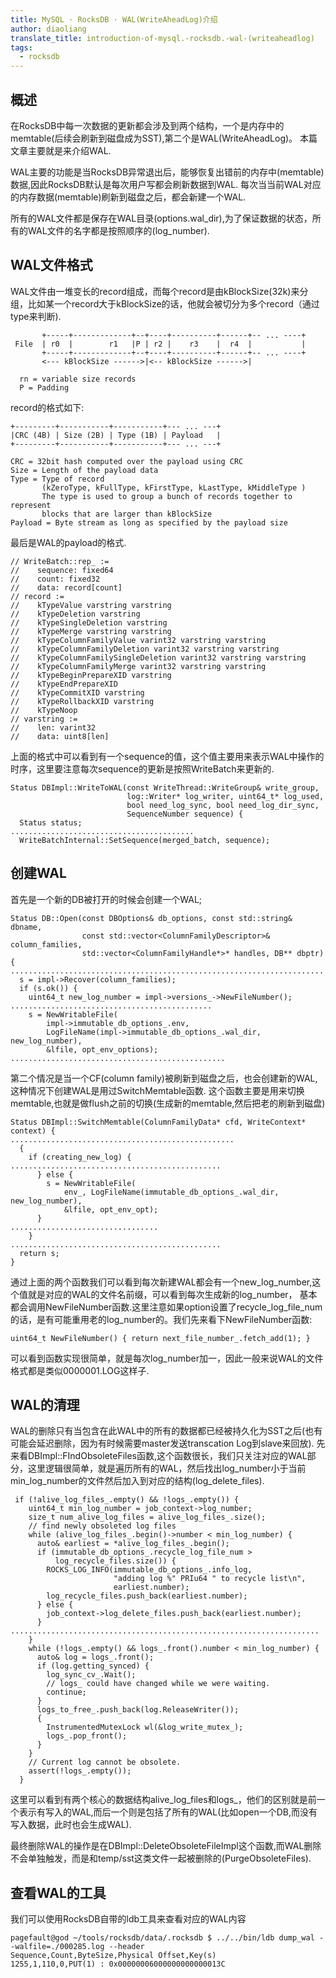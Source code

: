 ```yaml
---
title: MySQL · RocksDB · WAL(WriteAheadLog)介绍
author: diaoliang
translate_title: introduction-of-mysql.-rocksdb.-wal-(writeaheadlog)
tags:
  - rocksdb
---
```


## 概述

在RocksDB中每一次数据的更新都会涉及到两个结构，一个是内存中的memtable(后续会刷新到磁盘成为SST),第二个是WAL(WriteAheadLog)。
本篇文章主要就是来介绍WAL.

WAL主要的功能是当RocksDB异常退出后，能够恢复出错前的内存中(memtable)数据,因此RocksDB默认是每次用户写都会刷新数据到WAL.
每次当当前WAL对应的内存数据(memtable)刷新到磁盘之后，都会新建一个WAL.

所有的WAL文件都是保存在WAL目录(options.wal_dir),为了保证数据的状态，所有的WAL文件的名字都是按照顺序的(log_number).

## WAL文件格式

WAL文件由一堆变长的record组成，而每个record是由kBlockSize(32k)来分组，比如某一个record大于kBlockSize的话，他就会被切分为多个record（通过type来判断).

```
       +-----+-------------+--+----+----------+------+-- ... ----+
 File  | r0  |        r1   |P | r2 |    r3    |  r4  |           |
       +-----+-------------+--+----+----------+------+-- ... ----+
       <--- kBlockSize ------>|<-- kBlockSize ------>|

  rn = variable size records
  P = Padding
```

record的格式如下:

```
+---------+-----------+-----------+--- ... ---+
|CRC (4B) | Size (2B) | Type (1B) | Payload   |
+---------+-----------+-----------+--- ... ---+

CRC = 32bit hash computed over the payload using CRC
Size = Length of the payload data
Type = Type of record
       (kZeroType, kFullType, kFirstType, kLastType, kMiddleType )
       The type is used to group a bunch of records together to represent
       blocks that are larger than kBlockSize
Payload = Byte stream as long as specified by the payload size
```

最后是WAL的payload的格式.
```
// WriteBatch::rep_ :=
//    sequence: fixed64
//    count: fixed32
//    data: record[count]
// record :=
//    kTypeValue varstring varstring
//    kTypeDeletion varstring
//    kTypeSingleDeletion varstring
//    kTypeMerge varstring varstring
//    kTypeColumnFamilyValue varint32 varstring varstring
//    kTypeColumnFamilyDeletion varint32 varstring varstring
//    kTypeColumnFamilySingleDeletion varint32 varstring varstring
//    kTypeColumnFamilyMerge varint32 varstring varstring
//    kTypeBeginPrepareXID varstring
//    kTypeEndPrepareXID
//    kTypeCommitXID varstring
//    kTypeRollbackXID varstring
//    kTypeNoop
// varstring :=
//    len: varint32
//    data: uint8[len]
```

上面的格式中可以看到有一个sequence的值，这个值主要用来表示WAL中操作的时序，这里要注意每次sequence的更新是按照WriteBatch来更新的.

```
Status DBImpl::WriteToWAL(const WriteThread::WriteGroup& write_group,
                          log::Writer* log_writer, uint64_t* log_used,
                          bool need_log_sync, bool need_log_dir_sync,
                          SequenceNumber sequence) {
  Status status;
.........................................
  WriteBatchInternal::SetSequence(merged_batch, sequence);
```

## 创建WAL

首先是一个新的DB被打开的时候会创建一个WAL;

```
Status DB::Open(const DBOptions& db_options, const std::string& dbname,
                const std::vector<ColumnFamilyDescriptor>& column_families,
                std::vector<ColumnFamilyHandle*>* handles, DB** dbptr) {
......................................................................
  s = impl->Recover(column_families);
  if (s.ok()) {
    uint64_t new_log_number = impl->versions_->NewFileNumber();
.............................................
    s = NewWritableFile(
        impl->immutable_db_options_.env,
        LogFileName(impl->immutable_db_options_.wal_dir, new_log_number),
        &lfile, opt_env_options);
................................................
```

第二个情况是当一个CF(column family)被刷新到磁盘之后，也会创建新的WAL,这种情况下创建WAL是用过SwitchMemtable函数.
这个函数主要是用来切换memtable,也就是做flush之前的切换(生成新的memtable,然后把老的刷新到磁盘)

```
Status DBImpl::SwitchMemtable(ColumnFamilyData* cfd, WriteContext* context) {
..................................................
  {
    if (creating_new_log) {
...............................................
      } else {
        s = NewWritableFile(
            env_, LogFileName(immutable_db_options_.wal_dir, new_log_number),
            &lfile, opt_env_opt);
      }
.................................
    }
...............................................
  return s;
}
```

通过上面的两个函数我们可以看到每次新建WAL都会有一个new_log_number,这个值就是对应的WAL的文件名前缀，可以看到每次生成新的log_number，
基本都会调用NewFileNumber函数.这里注意如果option设置了recycle_log_file_num的话，是有可能重用老的log_number的。我们先来看下NewFileNumber函数:

```
uint64_t NewFileNumber() { return next_file_number_.fetch_add(1); }
```

可以看到函数实现很简单，就是每次log_number加一，因此一般来说WAL的文件格式都是类似0000001.LOG这样子.

## WAL的清理

WAL的删除只有当包含在此WAL中的所有的数据都已经被持久化为SST之后(也有可能会延迟删除，因为有时候需要master发送transcation Log到slave来回放).
先来看DBImpl::FIndObsoleteFiles函数,这个函数很长，我们只关注对应的WAL部分，这里逻辑很简单，就是遍历所有的WAL，然后找出log_number小于当前min_log_number的文件然后加入到对应的结构(log_delete_files).

```
 if (!alive_log_files_.empty() && !logs_.empty()) {
    uint64_t min_log_number = job_context->log_number;
    size_t num_alive_log_files = alive_log_files_.size();
    // find newly obsoleted log files
    while (alive_log_files_.begin()->number < min_log_number) {
      auto& earliest = *alive_log_files_.begin();
      if (immutable_db_options_.recycle_log_file_num >
          log_recycle_files.size()) {
        ROCKS_LOG_INFO(immutable_db_options_.info_log,
                       "adding log %" PRIu64 " to recycle list\n",
                       earliest.number);
        log_recycle_files.push_back(earliest.number);
      } else {
        job_context->log_delete_files.push_back(earliest.number);
      }
.....................................................................
    }
    while (!logs_.empty() && logs_.front().number < min_log_number) {
      auto& log = logs_.front();
      if (log.getting_synced) {
        log_sync_cv_.Wait();
        // logs_ could have changed while we were waiting.
        continue;
      }
      logs_to_free_.push_back(log.ReleaseWriter());
      {
        InstrumentedMutexLock wl(&log_write_mutex_);
        logs_.pop_front();
      }
    }
    // Current log cannot be obsolete.
    assert(!logs_.empty());
  }
```

这里可以看到有两个核心的数据结构alive_log_files和logs_，他们的区别就是前一个表示有写入的WAL,而后一个则是包括了所有的WAL(比如open一个DB,而没有写入数据，此时也会生成WAL).

最终删除WAL的操作是在DBImpl::DeleteObsoleteFileImpl这个函数,而WAL删除不会单独触发，而是和temp/sst这类文件一起被删除的(PurgeObsoleteFiles).

## 查看WAL的工具

我们可以使用RocksDB自带的ldb工具来查看对应的WAL内容

```
pagefault@god ~/tools/rocksdb/data/.rocksdb $ ../../bin/ldb dump_wal --walfile=./000285.log --header
Sequence,Count,ByteSize,Physical Offset,Key(s)
1255,1,110,0,PUT(1) : 0x00000006000000000000013C
```
